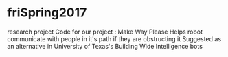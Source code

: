 # friSpring2017
research project
Code for our project : Make Way Please 
Helps robot communicate with people in it's path if they are obstructing it
Suggested as an alternative in University of Texas's Building Wide Intelligence bots
